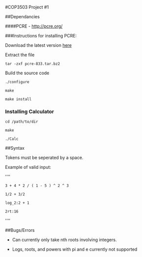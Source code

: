 #COP3503 Project #1

##Dependancies

####PCRE - http://pcre.org/

###Instructions for installing PCRE:

Download the latest version [here](http://ftp.csx.cam.ac.uk/pub/software/programming/pcre/)

Extract the file

    tar -zxf pcre-833.tar.bz2 

Build the source code

    ./configure

    make 

    make install

### Installing Calculator

    cd /path/to/dir

    make
    
    ./Calc

##Syntax

Tokens must be seperated by a space.

Example of valid input:

''''

    3 + 4 * 2 / ( 1 - 5 ) ^ 2 ^ 3
    
    1/2 + 3/2
    
    log_2:2 + 1

    2rt:16

''''

##Bugs/Errors

* Can currently only take nth roots involving integers.

* Logs, roots, and powers with pi and e currently not supported 
 
